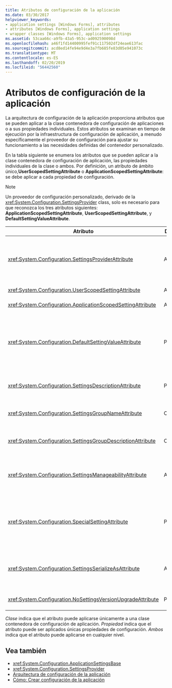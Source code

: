 ```yaml
---
title: Atributos de configuración de la aplicación
ms.date: 03/30/2017
helpviewer_keywords:
- application settings [Windows Forms], attributes
- attributes [Windows Forms], application settings
- wrapper classes [Windows Forms], application settings
ms.assetid: 53caa66c-a9fb-43a5-953c-ad092590098d
ms.openlocfilehash: a46f1fd14400995fef91c117502df24eae613fac
ms.sourcegitcommit: acd8ed14fe94e9d4e3a7fb685fe83d05e941073c
ms.translationtype: MT
ms.contentlocale: es-ES
ms.lasthandoff: 02/20/2019
ms.locfileid: "56442560"
---
```

# <a name="application-settings-attributes"></a>Atributos de configuración de la aplicación
La arquitectura de configuración de la aplicación proporciona atributos que se pueden aplicar a la clase contenedora de configuración de aplicaciones o a sus propiedades individuales. Estos atributos se examinan en tiempo de ejecución por la infraestructura de configuración de aplicación, a menudo específicamente el proveedor de configuración para ajustar su funcionamiento a las necesidades definidas del contenedor personalizado.  
  
 En la tabla siguiente se enumera los atributos que se pueden aplicar a la clase contenedora de configuración de aplicación, las propiedades individuales de la clase o ambos. Por definición, un atributo de ámbito único,**UserScopedSettingAttribute** o **ApplicationScopedSettingAttribute**: se debe aplicar a cada propiedad de configuración.  
  
> [!NOTE]
>  Un proveedor de configuración personalizado, derivado de la <xref:System.Configuration.SettingsProvider> class, solo es necesario para que reconozca los tres atributos siguientes: **ApplicationScopedSettingAttribute**, **UserScopedSettingAttribute**, y **DefaultSettingValueAttribute**.  
  
|Atributo|Destino|Descripción|  
|---------------|------------|-----------------|  
|<xref:System.Configuration.SettingsProviderAttribute>|Ambos|Especifica el nombre corto del proveedor de configuración para usar para la persistencia.<br /><br /> Si no se proporciona este atributo, el proveedor predeterminado, <xref:System.Configuration.LocalFileSettingsProvider>, se da por hecho.|  
|<xref:System.Configuration.UserScopedSettingAttribute>|Ambos|Define una propiedad como una configuración de ámbito de usuario.|  
|<xref:System.Configuration.ApplicationScopedSettingAttribute>|Ambos|Define una propiedad como configuración de la aplicación de ámbito de la aplicación.|  
|<xref:System.Configuration.DefaultSettingValueAttribute>|Property|Especifica una cadena que se pueda deserializar con el proveedor en el valor predeterminado codificado de forma rígida para esta propiedad.<br /><br /> El <xref:System.Configuration.LocalFileSettingsProvider> no requiere este atributo y reemplazará cualquier valor proporcionado por este atributo si no hay un valor ya guardado.|  
|<xref:System.Configuration.SettingsDescriptionAttribute>|Property|Proporciona la comprobación descriptiva para una configuración individual, utilizada principalmente por herramientas de tiempo de diseño y tiempo de ejecución.|  
|<xref:System.Configuration.SettingsGroupNameAttribute>|Clase|Proporciona un nombre explícito para un grupo de configuración. Si falta este atributo, <xref:System.Configuration.ApplicationSettingsBase> utiliza el nombre de clase de contenedor.|  
|<xref:System.Configuration.SettingsGroupDescriptionAttribute>|Clase|Proporciona la prueba descriptiva para un grupo de configuraciones que se usa principalmente por herramientas en tiempo de diseño y tiempo de ejecución.|  
|<xref:System.Configuration.SettingsManageabilityAttribute>|Ambos|Especifica cero o más servicios de facilidad de uso que se deben proporcionar al grupo de configuración o la propiedad. Los servicios disponibles se describen en la <xref:System.Configuration.SettingsManageability> enumeración.|  
|<xref:System.Configuration.SpecialSettingAttribute>|Property|Indica que una configuración pertenece a una categoría predefinida, especial, como una cadena de conexión que se sugiere un procesamiento especial por el proveedor de configuración. Las categorías predefinidas para este atributo se definen mediante la <xref:System.Configuration.SpecialSetting> enumeración.|  
|<xref:System.Configuration.SettingsSerializeAsAttribute>|Ambos|Especifica un mecanismo de serialización preferido para una propiedad o un grupo de configuración. Los mecanismos de serialización disponibles se definen mediante la <xref:System.Configuration.SettingsSerializeAs> enumeración.|  
|<xref:System.Configuration.NoSettingsVersionUpgradeAttribute>|Property|Especifica que un proveedor de configuración debe deshabilitar la funcionalidad de actualización de todas las aplicaciones para la propiedad marcada.|  
  
 *Clase* indica que el atributo puede aplicarse únicamente a una clase contenedora de configuración de aplicación. *Propiedad* indica que el atributo puede ser aplicados únicas propiedades de configuración. *Ambos* indica que el atributo puede aplicarse en cualquier nivel.  
  
## <a name="see-also"></a>Vea también
- <xref:System.Configuration.ApplicationSettingsBase>
- <xref:System.Configuration.SettingsProvider>
- [Arquitectura de configuración de la aplicación](../../../../docs/framework/winforms/advanced/application-settings-architecture.md)
- [Cómo: Crear configuración de la aplicación](how-to-create-application-settings.md)
